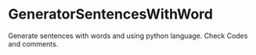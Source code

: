 # GeneratorSentencesWithWord
Generate sentences with words and using python language.
Check Codes and comments.
